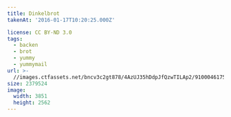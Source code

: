 ```yaml
---
title: Dinkelbrot
takenAt: '2016-01-17T10:20:25.000Z'

license: CC BY-ND 3.0
tags:
  - backen
  - brot
  - yummy
  - yummymail
url: >-
  //images.ctfassets.net/bncv3c2gt878/4AzUJ35hDdpJfQzwTILAp2/9100046175b1d1e33fe21c2f3d6543aa/dinkelbrot_24351180871_o
size: 2379524
image:
  width: 3851
  height: 2562
---
```

